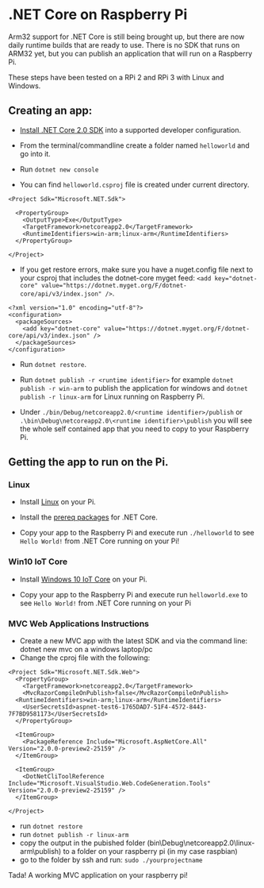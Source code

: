 # .NET Core on Raspberry Pi

Arm32 support for .NET Core is still being brought up, but there are now daily runtime builds that are ready to use. 
There is no SDK that runs on ARM32 yet, but you can publish an application that will run on a Raspberry Pi. 

These steps have been tested on a RPi 2 and RPi 3 with Linux and Windows.

## Creating an app:

* [Install .NET Core 2.0 SDK](https://www.microsoft.com/net/core/preview) into a supported developer configuration.


* From the terminal/commandline create a folder named `helloworld` and go into it.
* Run `dotnet new console`
* You can find `helloworld.csproj` file is created under current directory.

```
<Project Sdk="Microsoft.NET.Sdk">

  <PropertyGroup>
    <OutputType>Exe</OutputType>
    <TargetFramework>netcoreapp2.0</TargetFramework>
    <RuntimeIdentifiers>win-arm;linux-arm</RuntimeIdentifiers>
  </PropertyGroup>

</Project>
```

* If you get restore errors, make sure you have a nuget.config file next to your csproj that includes the dotnet-core myget feed: `<add key="dotnet-core" value="https://dotnet.myget.org/F/dotnet-core/api/v3/index.json" />`.

```
<?xml version="1.0" encoding="utf-8"?>
<configuration>
  <packageSources>
    <add key="dotnet-core" value="https://dotnet.myget.org/F/dotnet-core/api/v3/index.json" />
  </packageSources>
</configuration>
```

* Run `dotnet restore`.

* Run `dotnet publish -r <runtime identifier>` for example `dotnet publish -r win-arm` to publish the application for windows and `dotnet publish -r linux-arm` for Linux running on Raspberry Pi.

* Under `./bin/Debug/netcoreapp2.0/<runtime identifier>/publish` or `.\bin\Debug\netcoreapp2.0\<runtime identifier>\publish` you will see the whole self contained app that you need to copy to your Raspberry Pi.


## Getting the app to run on the Pi.

### Linux

* Install [Linux](https://www.raspberrypi.org/downloads/) on your Pi.

* Install the [prereq packages](https://github.com/dotnet/core/blob/master/Documentation/prereqs.md) for .NET Core. 

* Copy your app to the Raspberry Pi and execute run `./helloworld` to see `Hello World!` from .NET Core running on your Pi!

### Win10 IoT Core

* Install [Windows 10 IoT Core](https://developer.microsoft.com/en-us/windows/iot/GetStarted) on your Pi.

* Copy your app to the Raspberry Pi and execute run `helloworld.exe` to see `Hello World!` from .NET Core running on your Pi


### MVC Web Applications Instructions

* Create a new MVC app with the latest SDK and via the command line: dotnet new mvc on a windows laptop/pc
* Change the cproj file with the following:

```
<Project Sdk="Microsoft.NET.Sdk.Web">
  <PropertyGroup>
    <TargetFramework>netcoreapp2.0</TargetFramework>
    <MvcRazorCompileOnPublish>false</MvcRazorCompileOnPublish>
  <RuntimeIdentifiers>win-arm;linux-arm</RuntimeIdentifiers>
    <UserSecretsId>aspnet-test6-1765DAD7-51F4-4572-8443-7F7BD9581173</UserSecretsId>
  </PropertyGroup>

  <ItemGroup>
    <PackageReference Include="Microsoft.AspNetCore.All" Version="2.0.0-preview2-25159" />
  </ItemGroup>

  <ItemGroup>
    <DotNetCliToolReference Include="Microsoft.VisualStudio.Web.CodeGeneration.Tools" Version="2.0.0-preview2-25159" />
  </ItemGroup>

</Project>
```

* run `dotnet restore`
* run `dotnet publish -r linux-arm`
* copy the output in the pubished folder (bin\Debug\netcoreapp2.0\linux-arm\publish) to a folder on your raspberry pi (in my case raspbian)
* go to the folder by ssh and run: `sudo ./yourprojectname`

Tada! A working MVC application on your raspberry pi!

